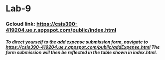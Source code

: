 # Lab-9

### Gcloud link: https://csis390-419204.ue.r.appspot.com/public/index.html

##### To direct yourself to the add expense submission form, navigate to https://csis390-419204.ue.r.appspot.com/public/addExpense.html The form submission will then be reflected in the table shown in index.html. 

